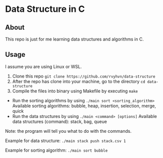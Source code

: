# Data Structure in C

## About

This repo is just for me learning data structures and algorithms in C.

## Usage

I assume you are using Linux or WSL.

1. Clone this repo `git clone https://github.com/rvyhvn/data-structure`
1. After the repo has clone into your machine, go to the directory `cd data-structure`
1. Compile the files into binary using Makefile by executing `make`

-   Run the sorting algorithms by using `./main sort <sorting_algorithm>`
    Available sorting algorithms: bubble, heap, insertion, selection, merge, quick
-   Run the data structures by using `./main <command> [options]`
    Available data structures (command): stack, bag, queue

Note: the program will tell you what to do with the commands.

Example for data structure:
`./main stack push stack.csv 1`

Example for sorting algorithm:
`./main sort bubble`
